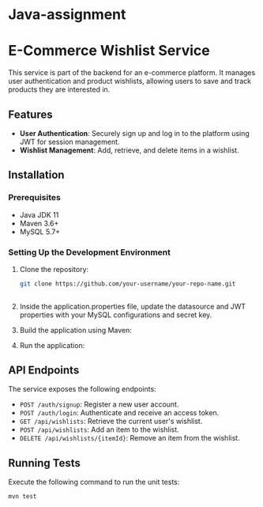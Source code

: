 # Java-assignment
# E-Commerce Wishlist Service

This service is part of the backend for an e-commerce platform. It manages user authentication and product wishlists, allowing users to save and track products they are interested in.

## Features

- **User Authentication**: Securely sign up and log in to the platform using JWT for session management.
- **Wishlist Management**: Add, retrieve, and delete items in a wishlist.

## Installation

### Prerequisites

- Java JDK 11
- Maven 3.6+
- MySQL 5.7+

### Setting Up the Development Environment

1. Clone the repository:
   ```sh
   git clone https://github.com/your-username/your-repo-name.git
 

2. Inside the application.properties file, update the datasource and JWT properties with your MySQL configurations and secret key.

3. Build the application using Maven:

4. Run the application:

## API Endpoints

The service exposes the following endpoints:

- `POST /auth/signup`: Register a new user account.
- `POST /auth/login`: Authenticate and receive an access token.
- `GET /api/wishlists`: Retrieve the current user's wishlist.
- `POST /api/wishlists`: Add an item to the wishlist.
- `DELETE /api/wishlists/{itemId}`: Remove an item from the wishlist.

## Running Tests

Execute the following command to run the unit tests:
```sh
mvn test


